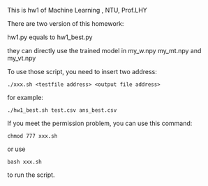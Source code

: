 This is hw1 of Machine Learning , NTU, Prof.LHY

There are two version of this homework:

hw1.py equals to hw1_best.py

they can directly use the trained model in my_w.npy my_mt.npy and my_vt.npy 

To use those script, you need to insert two address:
```
./xxx.sh <testfile address> <output file address>
```
for example:
```
./hw1_best.sh test.csv ans_best.csv
 ```
If you meet the permission problem, you can use this command:
```
chmod 777 xxx.sh
```
or use
```
bash xxx.sh
```
to run the script.
